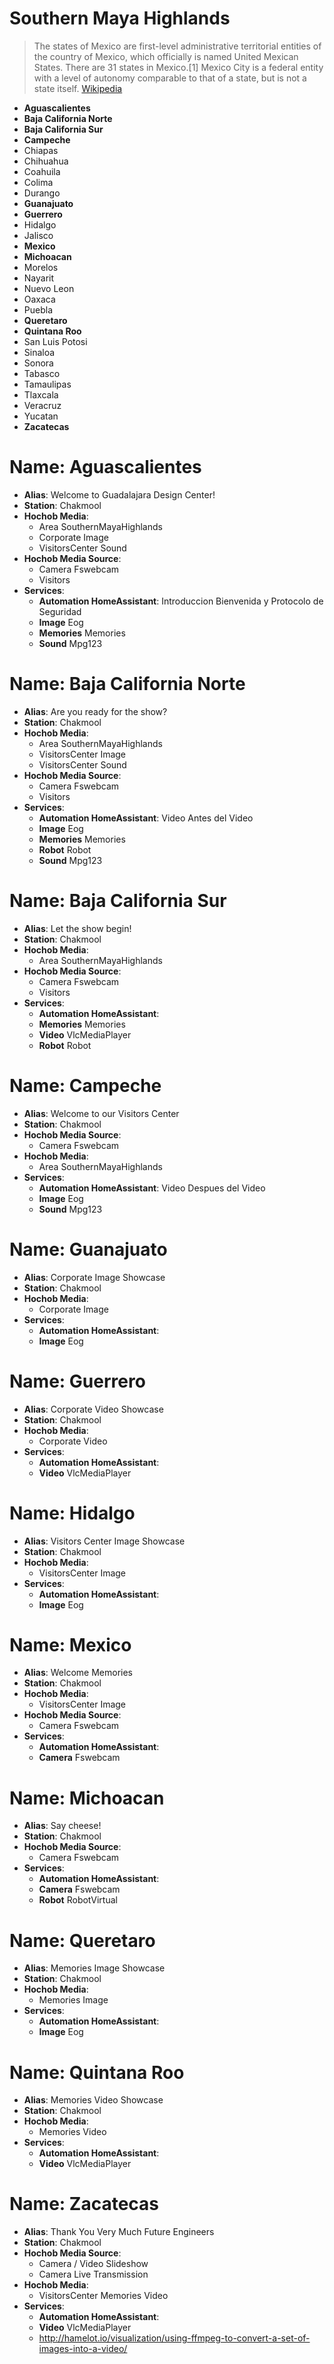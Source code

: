 # Southern Maya Highlands

> The states of Mexico are first-level administrative territorial entities of the country of Mexico, which officially is named United Mexican States. There are 31 states in Mexico.[1] Mexico City is a federal entity with a level of autonomy comparable to that of a state, but is not a state itself. [Wikipedia](https://en.wikipedia.org/wiki/States_of_Mexico)

- __Aguascalientes__
- __Baja California Norte__
- __Baja California Sur__
- __Campeche__
- Chiapas
- Chihuahua
- Coahuila
- Colima
- Durango
- __Guanajuato__
- __Guerrero__
- Hidalgo
- Jalisco
- __Mexico__
- __Michoacan__
- Morelos
- Nayarit
- Nuevo Leon
- Oaxaca
- Puebla
- __Queretaro__
- __Quintana Roo__
- San Luis Potosi
- Sinaloa
- Sonora
- Tabasco
- Tamaulipas
- Tlaxcala
- Veracruz
- Yucatan
- __Zacatecas__

# Name: Aguascalientes

- __Alias__: Welcome to Guadalajara Design Center!
- __Station__: Chakmool
- __Hochob Media__:
  - Area SouthernMayaHighlands
  - Corporate Image
  - VisitorsCenter Sound
- __Hochob Media Source__:
  - Camera Fswebcam
  - Visitors
- __Services__:
  - __Automation HomeAssistant__: Introduccion Bienvenida y Protocolo de Seguridad
  - __Image__ Eog
  - __Memories__ Memories
  - __Sound__ Mpg123

# Name: Baja California Norte

- __Alias__: Are you ready for the show?
- __Station__: Chakmool
- __Hochob Media__:
  - Area SouthernMayaHighlands
  - VisitorsCenter Image
  - VisitorsCenter Sound
- __Hochob Media Source__:
  - Camera Fswebcam
  - Visitors
- __Services__:
  - __Automation HomeAssistant__: Video Antes del Video
  - __Image__ Eog
  - __Memories__ Memories
  - __Robot__ Robot
  - __Sound__ Mpg123

# Name: Baja California Sur

- __Alias__: Let the show begin!
- __Station__: Chakmool
- __Hochob Media__:
  - Area SouthernMayaHighlands
- __Hochob Media Source__:
  - Camera Fswebcam
  - Visitors
- __Services__:
  - __Automation HomeAssistant__: 
  - __Memories__ Memories
  - __Video__ VlcMediaPlayer
  - __Robot__ Robot

# Name: Campeche

- __Alias__: Welcome to our Visitors Center
- __Station__: Chakmool
- __Hochob Media Source__:
  - Camera Fswebcam
- __Hochob Media__:
  - Area SouthernMayaHighlands
- __Services__:
  - __Automation HomeAssistant__: Video Despues del Video
  - __Image__ Eog
  - __Sound__ Mpg123

# Name: Guanajuato

- __Alias__: Corporate Image Showcase
- __Station__: Chakmool
- __Hochob Media__:
  - Corporate Image
- __Services__:
  - __Automation HomeAssistant__: 
  - __Image__ Eog

# Name: Guerrero

- __Alias__: Corporate Video Showcase
- __Station__: Chakmool
- __Hochob Media__:
  - Corporate Video
- __Services__:
  - __Automation HomeAssistant__: 
  - __Video__ VlcMediaPlayer

# Name: Hidalgo

- __Alias__: Visitors Center Image Showcase
- __Station__: Chakmool
- __Hochob Media__:
  - VisitorsCenter Image
- __Services__:
  - __Automation HomeAssistant__: 
  - __Image__ Eog

# Name: Mexico

- __Alias__: Welcome Memories
- __Station__: Chakmool
- __Hochob Media__:
  - VisitorsCenter Image
- __Hochob Media Source__:
  - Camera Fswebcam
- __Services__:
  - __Automation HomeAssistant__:
  - __Camera__ Fswebcam

# Name: Michoacan

- __Alias__: Say cheese!
- __Station__: Chakmool
- __Hochob Media Source__:
  - Camera Fswebcam
- __Services__:
  - __Automation HomeAssistant__:
  - __Camera__ Fswebcam
  - __Robot__ RobotVirtual

# Name: Queretaro

- __Alias__: Memories Image Showcase
- __Station__: Chakmool
- __Hochob Media__:
  - Memories Image
- __Services__:
  - __Automation HomeAssistant__: 
  - __Image__ Eog

# Name: Quintana Roo

- __Alias__: Memories Video Showcase
- __Station__: Chakmool
- __Hochob Media__:
  - Memories Video
- __Services__:
  - __Automation HomeAssistant__: 
  - __Video__ VlcMediaPlayer

# Name: Zacatecas

- __Alias__: Thank You Very Much Future Engineers
- __Station__: Chakmool
- __Hochob Media Source__:
  - Camera / Video Slideshow
  - Camera Live Transmission
- __Hochob Media__:
  - VisitorsCenter Memories Video
- __Services__:
  - __Automation HomeAssistant__: 
  - __Video__ VlcMediaPlayer
  - http://hamelot.io/visualization/using-ffmpeg-to-convert-a-set-of-images-into-a-video/